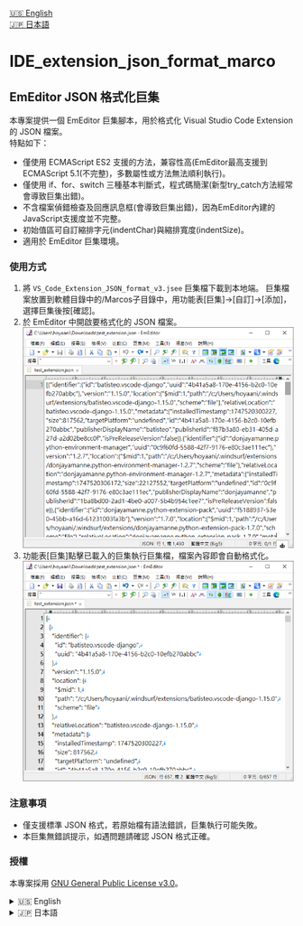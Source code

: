 <!-- 語言切換（右上角） -->
[🇺🇸 English](#english)  
[🇯🇵 日本語](#日本語)

# IDE_extension_json_format_marco

## EmEditor JSON 格式化巨集

本專案提供一個 EmEditor 巨集腳本，用於格式化 Visual Studio Code Extension 的 JSON 檔案。  
特點如下：

- 僅使用 ECMAScript ES2 支援的方法，兼容性高(EmEditor最高支援到ECMAScript 5.1(不完整)，多數屬性或方法無法順利執行)。
- 僅使用 if、for、switch 三種基本判斷式，程式碼簡潔(新型try_catch方法經常會導致巨集出錯)。
- 不含檔案偵錯檢查及回應訊息框(會導致巨集出錯)，因為EmEditor內建的JavaScript支援度並不完整。
- 初始值區可自訂縮排字元(indentChar)與縮排寬度(indentSize)。
- 適用於 EmEditor 巨集環境。

### 使用方式

1. 將 `VS_Code_Extension_JSON_format_v3.jsee` 巨集檔下載到本地端。
   巨集檔案放置到軟體目錄中的/Marcos子目錄中，用功能表[巨集]->[自訂]->[添加]，選擇巨集後按[確認]。
2. 於 EmEditor 中開啟要格式化的 JSON 檔案。
![JSON檔案格式化前](image/before_format.png)
3. 功能表[巨集]點擊已載入的巨集執行巨集檔，檔案內容即會自動格式化。
![JSON檔案格式化後](image/after_format.png)

### 注意事項

- 僅支援標準 JSON 格式，若原始檔有語法錯誤，巨集執行可能失敗。
- 本巨集無錯誤提示，如遇問題請確認 JSON 格式正確。

### 授權

本專案採用 [GNU General Public License v3.0](LICENSE)。

</details>

<details>
<summary>🇺🇸 English</summary>

## English

## EmEditor JSON Formatting Macro

This project provides an EmEditor macro script for formatting JSON files, specifically for Visual Studio Code Extension JSON files.  
Features include:

- Uses only ECMAScript ES2 supported methods for maximum compatibility.
- Only utilizes `if`, `for`, and `switch` statements—clean and simple code structure.
- No debugging or message dialogs, focused solely on formatting.
- Indentation character and width are customizable.
- Designed for EmEditor macro environment.

### Usage

1. Download the `VS_Code_Extension_JSON_format_v3.jsee` macro file to your local machine.
2. Open the JSON file you want to format in EmEditor.
3. Run the macro file, and the content will be automatically formatted.

### Notes

- Only standard JSON format is supported. If the original file contains syntax errors, the macro may fail.
- No error prompts are provided. Please ensure your JSON is valid if issues occur.

### License

This project is licensed under the [GNU General Public License v3.0](LICENSE).

</details>

<details>
<summary>🇯🇵 日本語</summary>

## 日本語

## EmEditor JSON フォーマットマクロ

本プロジェクトは、Visual Studio Code 拡張機能向け JSON ファイルの整形に特化した EmEditor 用マクロスクリプトを提供します。  
主な特徴：

- ECMAScript ES2 でサポートされるメソッドのみを使用し、高い互換性を実現。
- if、for、switch のみを使用したシンプルな構成。
- デバッグやメッセージダイアログなし、整形機能に特化。
- インデント文字や幅をカスタマイズ可能。
- EmEditor マクロ環境専用。

### 使い方

1. `VS_Code_Extension_JSON_format_v3.jsee` マクロファイルをローカルにダウンロードします。
2. EmEditor で整形したい JSON ファイルを開きます。
3. このマクロファイルを実行すると、内容が自動的に整形されます。

### 注意事項

- 標準的な JSON フォーマットのみ対応しています。元ファイルに構文エラーがある場合、マクロの実行に失敗することがあります。
- エラーメッセージ等はありません。不具合時は JSON の構文を確認してください。

### ライセンス

本プロジェクトは [GNU General Public License v3.0](LICENSE) のもとで公開されています。

</details>
